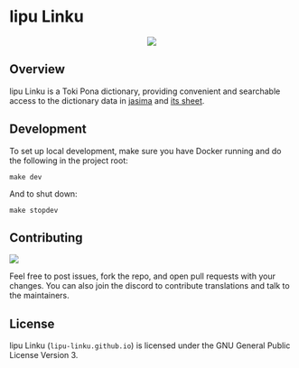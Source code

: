 # lipu Linku

<div align="center">
  <a href="https://discord.gg/A3ZPqnHHsy">
    <img src="https://img.shields.io/badge/-Discord-%237289da?style=for-the-badge&logo=appveyor">
  </a>
</div>

## Overview

lipu Linku is a Toki Pona dictionary, providing convenient and searchable access to
the dictionary data in [jasima](https://github.com/lipu-linku/jasima) and
[its sheet](https://docs.google.com/spreadsheets/d/1xwgTAxwgn4ZAc4DBnHte0cqta1aaxe112Wh1rv9w5Yk).

## Development

To set up local development, make sure you have Docker running and do the following in
the project root:

```
make dev
```

And to shut down:

```
make stopdev
```

## Contributing

<a href="https://github.com/lipu-linku/lipu-linku.github.io/graphs/contributors">
  <img src="https://contrib.rocks/image?repo=lipu-linku/lipu-linku.github.io" />
</a>

Feel free to post issues, fork the repo, and open pull requests with your changes.
You can also join the discord to contribute translations and talk to the maintainers.

## License

lipu Linku (`lipu-linku.github.io`) is licensed under the GNU General Public License Version 3.
